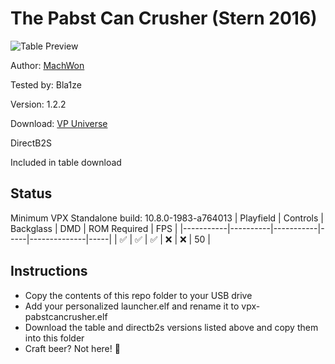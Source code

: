 # The Pabst Can Crusher (Stern 2016)

![Table Preview](https://vpuniverse.com/screenshots/monthly_2024_07/Playfield01.jpg.b629242fc373653d90b9f2f910ad8c22.jpg)

Author: [MachWon](https://vpuniverse.com/profile/70146-machwon/) 

Tested by: Bla1ze 

Version: 1.2.2 

Download: [VP Universe](https://vpuniverse.com/files/file/21020-the-pabst-can-crusher-stern-2016/)

DirectB2S

Included in table download

## Status 

Minimum VPX Standalone build: 10.8.0-1983-a764013
| Playfield | Controls | Backglass | DMD | ROM Required | FPS | 
|-----------|----------|-----------|-----|--------------|-----|
| :white_check_mark: | :white_check_mark: | :white_check_mark: | :x: | :x: | 50 |

## Instructions

- Copy the contents of this repo folder to your USB drive
- Add your personalized launcher.elf and rename it to vpx-pabstcancrusher.elf
- Download the table and directb2s versions listed above and copy them into this folder
- Craft beer? Not here! 🍻
